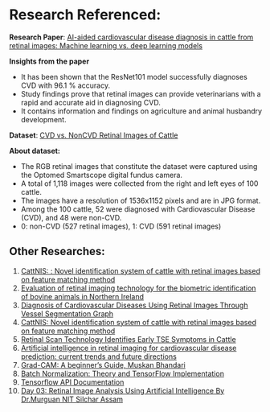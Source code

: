 # Research Referenced:

**Research Paper**: [AI-aided cardiovascular disease diagnosis in cattle from retinal images: Machine learning vs. deep learning models](https://www.sciencedirect.com/science/article/abs/pii/S0168169924007828#:~:text=It%20has%20been%20shown%20that,diagnoses%20CVD%20with%2096.1%20%25%20accuracy.&text=Study%20findings%20prove%20that%20retinal,accurate%20aid%20in%20diagnosing%20CVD.&text=It%20contains%20information%20and%20findings%20on%20agriculture%20and%20animal%20husbandry%20development)

**Insights from the paper**

* It has been shown that the ResNet101 model successfully diagnoses CVD with 96.1 % accuracy.
* Study findings prove that retinal images can provide veterinarians with a rapid and accurate aid in diagnosing CVD.
* It contains information and findings on agriculture and animal husbandry development.

**Dataset**: [CVD vs. NonCVD Retinal Images of Cattle](https://www.kaggle.com/datasets/animalbiometry/cvd-vs-noncvd-retinal-images-of-cattle?resource=download)

**About dataset:**

* The RGB retinal images that constitute the dataset were captured using the Optomed Smartscope digital fundus camera.
* A total of 1,118 images were collected from the right and left eyes of 100 cattle.
* The images have a resolution of 1536x1152 pixels and are in JPG format.
* Among the 100 cattle, 52 were diagnosed with Cardiovascular Disease (CVD), and 48 were non-CVD.
* 0: non-CVD (527 retinal images), 1: CVD (591 retinal images)

## Other Researches:

1. [CattNIS: : Novel identification system of cattle with retinal images based on feature matching method](https://dl.acm.org/doi/10.1016/j.compag.2024.108963)
2. [Evaluation of retinal imaging technology for the biometric identification of bovine animals in Northern Ireland](https://www.sciencedirect.com/science/article/abs/pii/S187114130700457X)
3. [Diagnosis of Cardiovascular Diseases Using Retinal Images Through Vessel Segmentation Graph](https://www.researchgate.net/publication/321119696_Diagnosis_of_Cardiovascular_Diseases_Using_Retinal_Images_Through_Vessel_Segmentation_Graph)
4. [CattNIS: Novel identification system of cattle with retinal images based on feature matching method](https://www.researchgate.net/publication/381074727_CattNIS_Novel_identification_system_of_cattle_with_retinal_images_based_on_feature_matching_method)
5. [Retinal Scan Technology Identifies Early TSE Symptoms in Cattle](https://agresearchmag.ars.usda.gov/2009/aug/cattle/)
6. [Artificial intelligence in retinal imaging for cardiovascular disease prediction: current trends and future directions](https://pubmed.ncbi.nlm.nih.gov/35916571/)
7. [Grad-CAM: A beginner’s Guide, Muskan Bhandari](https://medium.com/@bmuskan007/grad-cam-a-beginners-guide-adf68e80f4bb)
8. [Batch Normalization: Theory and TensorFlow Implementation](https://www.datacamp.com/tutorial/batch-normalization-tensorflow)
9. [Tensorflow API Documentation](https://www.tensorflow.org/api_docs/python/tf)
10. [Day 03: Retinal Image Analysis Using Artificial Intelligence By Dr.Murguan NIT Silchar Assam](https://www.youtube.com/watch?v=RkuufX7y20Y)
